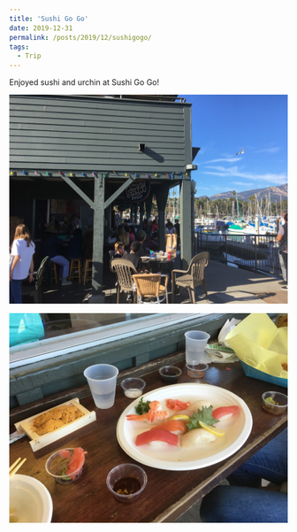 ```yaml
---
title: 'Sushi Go Go'
date: 2019-12-31
permalink: /posts/2019/12/sushigogo/
tags:
  - Trip
---
```

Enjoyed sushi and urchin at Sushi Go Go!

<img src="/images/2021-06-29-12-27-48.png" style="display: block; margin: auto;" />
<br>
<img src="/images/2021-06-29-12-28-01.png" style="display: block; margin: auto;" />
<br>